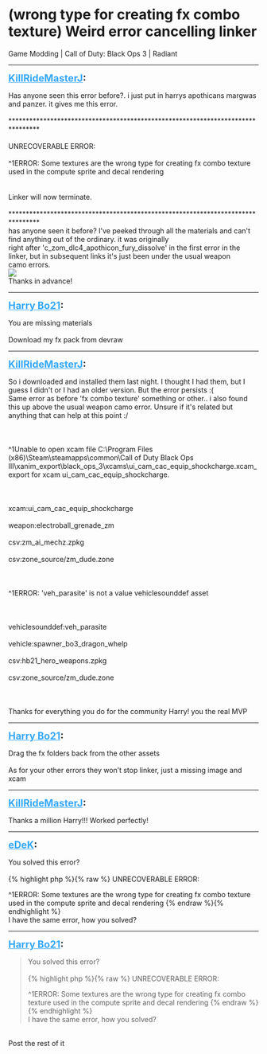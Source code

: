 # (wrong type for creating fx combo texture) Weird error cancelling linker
Game Modding | Call of Duty: Black Ops 3 | Radiant

---
<strong style="font-size: 1.4em;"><span style="text-decoration: underline;text-decoration-color: #34a7f9;"><span style="color:#34a7f9;">KillRideMasterJ</span></span>:</strong>

<p>Has anyone seen this error before?. i just put in harrys apothicans margwas and panzer. it gives me this error.<br /><br />********************************************************************************<br /><br />UNRECOVERABLE ERROR:<br /><br />^1ERROR: Some textures are the wrong type for creating fx combo texture used in the compute sprite and decal rendering<br /><br /><br />Linker will now terminate.<br /><br />********************************************************************************<br />has anyone seen it before? I&#39;ve peeked through all the materials and can&#39;t find anything out of the ordinary. it was originally <br />right after &#39;c_zom_dlc4_apothicon_fury_dissolve&#39; in the first error in the linker, but in subsequent links it&#39;s just been under the usual weapon <br />camo errors.  <br /><img style="max-width: 500px;" src="{{ '/wiki/threads/assets/a.1282.png' | relative_url }}"><br />Thanks in advance!</p>

---
<strong style="font-size: 1.4em;"><span style="text-decoration: underline;text-decoration-color: #34a7f9;"><span style="color:#34a7f9;">Harry Bo21</span></span>:</strong>

<p>You are missing materials <br /><br />Download my fx pack from devraw</p>

---
<strong style="font-size: 1.4em;"><span style="text-decoration: underline;text-decoration-color: #34a7f9;"><span style="color:#34a7f9;">KillRideMasterJ</span></span>:</strong>

<p>So i downloaded and installed them last night. I thought I had them, but I guess I didn&#39;t or I had an older version. But the error persists :( <br />Same error as before &#39;fx combo texture&#39; something or other.. i also found this up above the usual weapon camo error. Unsure if it&#39;s related but anything that can help at this point :/<br /><br /><br /><br />^1Unable to open xcam file C:\Program Files (x86)\Steam\steamapps\common\Call of Duty Black Ops III\xanim_export\black_ops_3\xcams\ui_cam_cac_equip_shockcharge.xcam_export for xcam ui_cam_cac_equip_shockcharge.<br /><br /><br /><br />xcam:ui_cam_cac_equip_shockcharge<br /><br />weapon:electroball_grenade_zm<br /><br />csv:zm_ai_mechz.zpkg<br /><br />csv:zone_source/zm_dude.zone<br /><br /><br /><br />^1ERROR: &#39;veh_parasite&#39; is not a value vehiclesounddef asset<br /><br /><br /><br />vehiclesounddef:veh_parasite<br /><br />vehicle:spawner_bo3_dragon_whelp<br /><br />csv:hb21_hero_weapons.zpkg<br /><br />csv:zone_source/zm_dude.zone<br /><br /><br /><br />Thanks for everything you do for the community Harry! you the real MVP</p>

---
<strong style="font-size: 1.4em;"><span style="text-decoration: underline;text-decoration-color: #34a7f9;"><span style="color:#34a7f9;">Harry Bo21</span></span>:</strong>

<p>Drag the fx folders back from the other assets<br /><br />As for your other errors they won’t stop linker, just a missing image and xcam</p>

---
<strong style="font-size: 1.4em;"><span style="text-decoration: underline;text-decoration-color: #34a7f9;"><span style="color:#34a7f9;">KillRideMasterJ</span></span>:</strong>

<p>Thanks a million Harry!!! Worked perfectly!</p>

---
<strong style="font-size: 1.4em;"><span style="text-decoration: underline;text-decoration-color: #34a7f9;"><span style="color:#34a7f9;">eDeK</span></span>:</strong>

<p>You solved this error?<br /><br />{% highlight php %}{% raw %}
UNRECOVERABLE ERROR:

^1ERROR: Some textures are the wrong type for creating fx combo texture used in the compute sprite and decal rendering
{% endraw %}{% endhighlight %}
<br />I have the same error, how you solved?</p>

---
<strong style="font-size: 1.4em;"><span style="text-decoration: underline;text-decoration-color: #34a7f9;"><span style="color:#34a7f9;">Harry Bo21</span></span>:</strong>

<p><blockquote>You solved this error?<br /><br />{% highlight php %}{% raw %}
UNRECOVERABLE ERROR:

^1ERROR: Some textures are the wrong type for creating fx combo texture used in the compute sprite and decal rendering
{% endraw %}{% endhighlight %}
<br />I have the same error, how you solved?<br /></blockquote><br />Post the rest of it</p>
